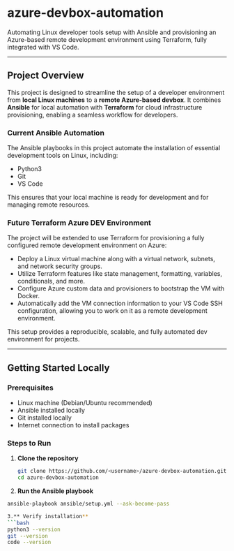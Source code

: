 # azure-devbox-automation

Automating Linux developer tools setup with Ansible and provisioning an Azure-based remote development environment using Terraform, fully integrated with VS Code.

---

## Project Overview

This project is designed to streamline the setup of a developer environment from **local Linux machines** to a **remote Azure-based devbox**. It combines **Ansible** for local automation with **Terraform** for cloud infrastructure provisioning, enabling a seamless workflow for developers.

### Current Ansible Automation

The Ansible playbooks in this project automate the installation of essential development tools on Linux, including:

- Python3
- Git
- VS Code

This ensures that your local machine is ready for development and for managing remote resources.

### Future Terraform Azure DEV Environment

The project will be extended to use Terraform for provisioning a fully configured remote development environment on Azure:

- Deploy a Linux virtual machine along with a virtual network, subnets, and network security groups.
- Utilize Terraform features like state management, formatting, variables, conditionals, and more.
- Configure Azure custom data and provisioners to bootstrap the VM with Docker.
- Automatically add the VM connection information to your VS Code SSH configuration, allowing you to work on it as a remote development environment.

This setup provides a reproducible, scalable, and fully automated dev environment for projects.

---

## Getting Started Locally

### Prerequisites

- Linux machine (Debian/Ubuntu recommended)
- Ansible installed locally
- Git installed locally
- Internet connection to install packages

### Steps to Run

1. **Clone the repository**
   ```bash
   git clone https://github.com/<username>/azure-devbox-automation.git
   cd azure-devbox-automation

2. **Run the Ansible playbook**
  ```bash
  ansible-playbook ansible/setup.yml --ask-become-pass

3.** Verify installation**
  ```bash
  python3 --version
  git --version
  code --version

